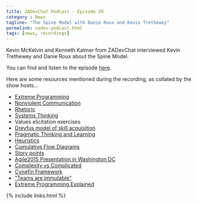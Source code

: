 ```yaml
---
title: ZADevChat Podcast - Episode 29
category : News
tagline: "The Spine Model with Danie Roux and Kevin Trethewey"
permalink: sadev-podcast.html
tags: [news, recordings]
---
```

Kevin McKelvin and Kenneth Kalmer from ZADevChat interviewed Kevin Trethewey and Danie Roux about the Spine Model. 

You can find and listen to the episode [here](https://soundcloud.com/zadevchat/episode-29-the-spine-model-with-danie-roux-and-kevin-trethewey).

Here are some resources mentioned during the recording, as collated by the show hosts...

* [Extreme Programming](http://www.extremeprogramming.org)
* [Nonviolent Communication](http://en.wikipedia.org/wiki/Nonviolent_Communication)
* [Rhetoric](http://en.wikipedia.org/wiki/Rhetoric)
* [Systems Thinking](http://en.wikipedia.org/wiki/Systems_thinking)
* Values elicitation exercises
* [Dreyfus model of skill acquisition](https://en.wikipedia.org/wiki/Dreyfus_model_of_skill_acquisition)
* [Pragmatic Thinking and Learning](http://pragprog.com/book/ahptl/pragmat…nking-and-learning)
* [Heuristics](http://en.wikipedia.org/wiki/Heuristic)
* [Cumulative Flow Diagrams](http://brodzinski.com/2013/07/cumulative-flow-diagram.html)
* [Story points](https://agilefaq.wordpress.com/2007/11/13/what-is-a-story-point/)
* [Agile2015 Presentation in Washington DC](http://sched.co/370b)
* [Complexity vs Complicated](http://hbr.org/2011/09/learning-to-live-with-complexity)
* [Cynefin Framework](http://en.wikipedia.org/wiki/Cynefin_Framework)
* ["Teams are immutable"](http://twitter.com/richardadalton/status/569275411508682752)
* [Extreme Programming Explained](http://amzn.com/0321278658)

{% include links.html %}